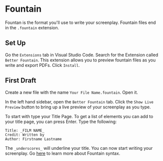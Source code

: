 # Fountain

Fountan is the format you'll use to write your screenplay. Fountain files end in the `.fountain` extension.

## Set Up

Go the `Extensions` tab in Visual Studio Code. Search for the Extension called `Better Fountain`. This extension allows you to preview fountain files as you write and export PDFs. Click `Install`.

## First Draft

Create a new file with the name `Your File Name.fountain`. Open it.

In the left hand sidebar, open the `Better Fountain` tab. Click the `Show Live Preview` button to bring up a live preview of your screenplay as you type.

To start with type your Title Page. To get a list of elements you can add to your title page, you can press Enter. Type the following:

```fountain
Title: _FILM NAME_
Credit: Written by
Author: Firstname Lastname
```

The `_underscores_` will underline your title. You can now start writing your screenplay. Go [here](https://fountain.io/syntax) to learn more about Fountain syntax.